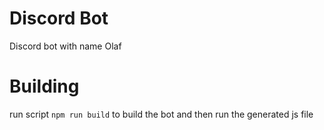 # Discord Bot
Discord bot with name Olaf

# Building
run script `npm run build` to build the bot and then run the generated js file